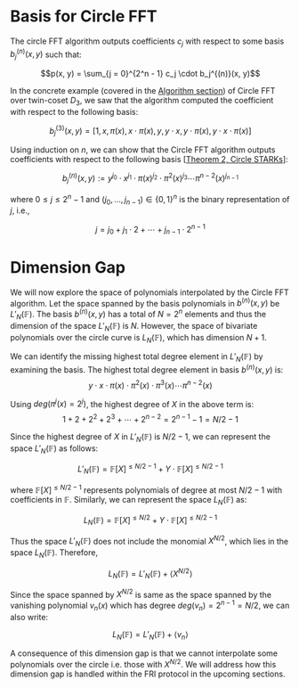 # Basis for Circle FFT

The circle FFT algorithm outputs coefficients $c_j$ with respect to some basis $b_j^{(n)}(x, y)$ such that:

$$p(x, y) = \sum_{j = 0}^{2^n - 1} c_j \cdot b_j^{(n)}(x, y)$$

In the concrete example (covered in the [Algorithm section](./algorithm.md)) of Circle FFT over twin-coset $D_3$, we saw that the algorithm computed the coefficient with respect to the following basis:

$$b^{(3)}_j(x, y) = [1, x, \pi(x), x \cdot \pi(x), y, y \cdot x, y \cdot \pi(x), y \cdot x \cdot \pi(x)]$$

Using induction on $n$, we can show that the Circle FFT algorithm outputs coefficients with respect to the following basis [[Theorem 2, Circle STARKs](https://eprint.iacr.org/2024/278.pdf)]:

$$b^{(n)}_j(x, y) := y^{j_0} \cdot x^{j_1} \cdot \pi(x)^{j_2} \cdot \pi^2(x)^{j_3} \cdots \pi^{n-2}(x)^{j_{n-1}}$$

where $0 \leq j \leq 2^n - 1$ and $(j_0, \ldots, j_{n-1}) \in \{0, 1\}^n$ is the binary representation of $j$, i.e.,

$$j = j_0 + j_1 \cdot 2 + \cdots + j_{n-1} \cdot 2^{n-1}$$

# Dimension Gap

We will now explore the space of polynomials interpolated by the Circle FFT algorithm. Let the space spanned by the basis polynomials in $b^{(n)}(x, y)$ be $L'_N(\mathbb{F})$. The basis $b^{(n)}(x, y)$ has a total of $N=2^n$ elements and thus the dimension of the space $L'_N(\mathbb{F})$ is $N$. However, the space of bivariate polynomials over the circle curve is $L_N(\mathbb{F})$, which has dimension $N+1$.

We can identify the missing highest total degree element in $L'_N(\mathbb{F})$ by examining the basis. The highest total degree element in basis $b^{(n)}(x, y)$ is:
$$y \cdot x \cdot \pi(x) \cdot \pi^2(x) \cdot \pi^3(x) \cdots \pi^{n-2}(x)$$

Using $deg(\pi^j(x) = 2^j)$, the highest degree of $X$ in the above term is:
$$1 + 2 + 2^2 + 2^3 + \cdots + 2^{n-2} = 2^{n-1} - 1 = N/2 - 1$$

Since the highest degree of $X$ in $L'_N(\mathbb{F})$ is $N/2 - 1$, we can represent the space $L'_N(\mathbb{F})$ as follows:

$$L'_N(\mathbb{F}) = \mathbb{F}[X]^{ \leq N/2 - 1} + Y \cdot \mathbb{F}[X]^{ \leq N/2 - 1}$$

where $\mathbb{F}[X]^{ \leq N/2 - 1}$ represents polynomials of degree at most $N/2 - 1$ with coefficients in $\mathbb{F}$. Similarly, we can represent the space $L_N(\mathbb{F})$ as:

$$L_N(\mathbb{F}) = \mathbb{F}[X]^{ \leq N/2} + Y \cdot \mathbb{F}[X]^{ \leq N/2 - 1}$$

Thus the space $L'_N(\mathbb{F})$ does not include the monomial $X^{N/2}$, which lies in the space $L_N(\mathbb{F})$. Therefore,

$$L_N(\mathbb{F}) = L'_N(\mathbb{F}) + \langle X^{N/2} \rangle$$

Since the space spanned by $X^{N/2}$ is same as the space spanned by the vanishing polynomial $v_n(x)$ which has degree $deg(v_n) = 2^{n-1} =N/2$, we can also write:

$$L_N(\mathbb{F}) = L'_N(\mathbb{F}) + \langle v_n \rangle$$

A consequence of this dimension gap is that we cannot interpolate some polynomials over the circle i.e. those with $X^{N/2}$. We will address how this dimension gap is handled within the FRI protocol in the upcoming sections.
